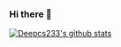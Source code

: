 ### Hi there 👋

<!--
**deepcs233/deepcs233** is a ✨ _special_ ✨ repository because its `README.md` (this file) appears on your GitHub profile.

Here are some ideas to get you started:

- 🔭 I’m currently working on ...
- 🌱 I’m currently learning ...
- 👯 I’m looking to collaborate on ...
- 🤔 I’m looking for help with ...
- 💬 Ask me about ...
- 📫 How to reach me: ...
- 😄 Pronouns: ...
- ⚡ Fun fact: ...
-->

[![Deepcs233's github stats](https://github-readme-stats.vercel.app/api?username=deepcs233)](https://github.com/anuraghazra/github-readme-stats)
